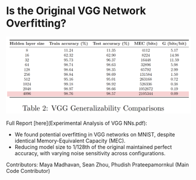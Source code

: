 # Is the Original VGG Network Overfitting?

![Generalizability for VGG Configurations](images/vgg%20generalizability.png)

Full Report [here](Experimental Analysis of VGG NNs.pdf):

- We found potential overfitting in VGG networks on MNIST, despite identical Memory-Equivalent Capacity (MEC).
- Reducing model size to 1/128th of the original maintained perfect accuracy, with varying noise sensitivity across configurations.

Contributors: Maya Madhavan, Sean Zhou, Phudish Prateepamornkul (Main Code Contributor)